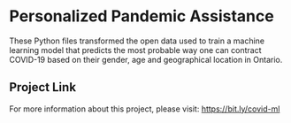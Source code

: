 # Personalized Pandemic Assistance
These Python files transformed the open data used to train a machine learning model that
predicts the most probable way one can contract COVID-19 based on their gender, age and geographical location in Ontario.

## Project Link
For more information about this project, please visit: https://bit.ly/covid-ml
